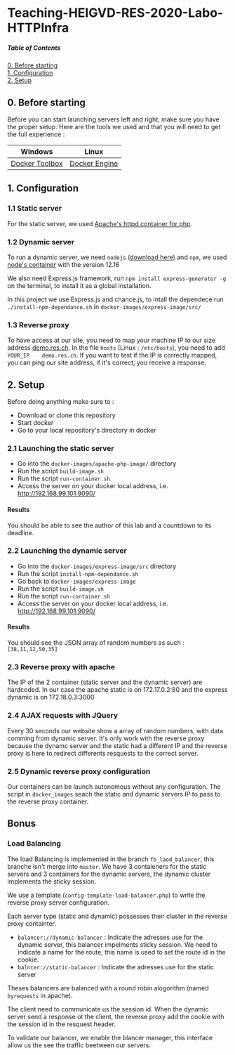 # Teaching-HEIGVD-RES-2020-Labo-HTTPInfra

##### Table of Contents

[0. Before starting](#beforestarting)  
[1. Configuration](#config)  
[2. Setup](#setup)  

<a name="beforestarting"/>

## 0. Before starting

Before you can start launching servers left and right, make sure you have the proper setup. Here are the tools we used and that you will need to get the full experience : 

| Windows       | Linux         |
| ------------- |:-------------:|
| [Docker Toolbox](https://docs.docker.com/toolbox/toolbox_install_windows/)| [Docker Engine](https://docs.docker.com/engine/install/) |

<a name="config"/>

## 1. Configuration

### 1.1 Static server

For the static server, we used [Apache's httpd container for php](https://hub.docker.com/_/php/).

### 1.2 Dynamic server

To run a dynamic server, we need `nodejs` ([download here](https://nodejs.org/en/)) and `npm`, we used [node's container](https://hub.docker.com/_/node/) with the version 12.16

We also need Express.js framework, run `npm install express-generator -g` on the terminal, to install it as a global installation.

In this project we use Express.js and chance.js, to intall the dependece run  `./install-npm-dependance.sh` in `docker-images/express-image/src/`

### 1.3 Reverse proxy

To have access at our site, you need to map your machine IP to our size address [demo.res.ch](demo.res.ch). In the file `hosts` (Linux : `/etc/hosts`), you need to add `YOUR_IP    demo.res.ch`. If you want to test if the IP is correctly mapped, you can ping our site address, if it's correct, you receive a response.

<a name="setup"/>

## 2. Setup
Before doing anything make sure to :
* Download or clone this repository
* Start docker
* Go to your local repository's directory in docker

### 2.1 Launching the static server 

* Go into the `docker-images/apache-php-image/` directory 
* Run the script `build-image.sh` 
* Run the script `run-container.sh`
* Access the server on your docker local address, i.e. http://192.168.99.101:9090/ 

#### Results
You should be able to see the author of this lab and a countdown to its deadline.


### 2.2 Launching the dynamic server
* Go into the `docker-images/express-image/src` directory 
* Run the script `install-npm-dependance.sh`
* Go back to `docker-images/express-image`
* Run the script `build-image.sh` 
* Run the script `run-container.sh`
* Access the server on your docker local address, i.e. http://192.168.99.101:9090/ 

#### Results
You should see the JSON array of random numbers as such : `[38,11,12,50,35]`

### 2.3 Reverse proxy with apache

The IP of the 2 container (static server and the dynamic server) are hardcoded. In our case the apache static is on 172.17.0.2:80 and the express dynamic is on 172.18.0.3:3000

### 2.4 AJAX requests with JQuery

Every 30 seconds our website show a array of random numbers, with data comming from dynamic server.
It's only work with the reverse proxy because the dynamc server and the static had a different IP and the reverse proxy is here to redirect differents resquests to the correct server.


### 2.5 Dynamic reverse proxy configuration

Our containers can be launch autonomous without any configuration. The script in `docker_images` seach the static and dynamic servers IP to pass to the reverse proxy container.

## Bonus

### Load Balancing

The load Balancing is implemented in the branch `fb_laod_balancer`, this branche isn't merge into `master`. We have 3 contaieners for the static servers and 3 containers for the dynamic servers, the dynamic cluster implements the sticky session.

We use a template (`config-template-load-balancer.php`) to write the reverse proxy server configuration.

Each server type (static and dynamic) possesses their cluster in the reverse proxy containter.

* `balancer://dynamic-balancer` : Indicate the adresses use for the dynamic server, this balancer impelments sticky session. We need to indicate a name for the route, this name is used to set the route id in the cookie.
* `balncer://static-balancer` : Indicate the adresses use for the static server

Theses balancers are balanced with a round robin alogorithm (named `byrequests` in apache).

The client need to communicate us the session id. When the dynamic server send a response ot the client, the reverse proxy add the cookie with the session id in the resquest header.

To validate our balancer, we enable the blancer manager, this interface allow us the see the traffic beetween our servers. 